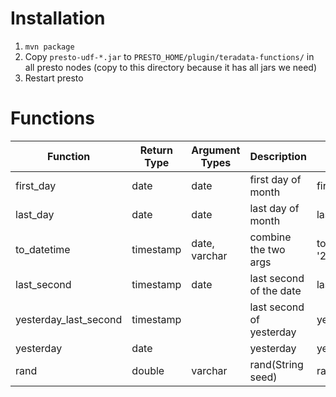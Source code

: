 # Installation
1. `mvn package`
2. Copy `presto-udf-*.jar` to `PRESTO_HOME/plugin/teradata-functions/` in all presto nodes
(copy to this directory because it has all jars we need)
3. Restart presto


# Functions
| Function              | Return Type | Argument Types | Description              | Usage                                 |
|-----------------------|-------------|----------------|--------------------------|---------------------------------------|
| first_day             | date        | date           | first day of month       | first_day(current_date)               |
| last_day              | date        | date           | last day of month        | last_day(current_date)                |
| to_datetime           | timestamp   | date, varchar  | combine the two args     | to_datetime(current_date, '23:59:59') |
| last_second           | timestamp   | date           | last second of the date  | last_second(current_date)             |
| yesterday_last_second | timestamp   |                | last second of yesterday | yesterday_last_second()               |
| yesterday             | date        |                | yesterday                | yesterday()                           |
| rand                  | double      | varchar        | rand(String seed)        | rand('123a')                          |

